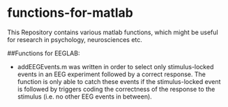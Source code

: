 # functions-for-matlab
This Repository contains various matlab functions, which might be useful for research in psychology, neurosciences etc.

##Functions for EEGLAB:

* addEEGEvents.m was written in order to select only stimulus-locked events in an EEG experiment followed by a correct response. The function is only able to catch these events if the stimulus-locked event is followed by triggers coding the correctness of the response to the stimulus (i.e. no other EEG events in between).   

